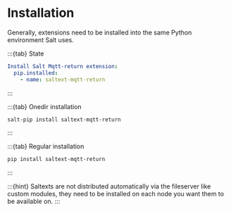 # Installation

Generally, extensions need to be installed into the same Python environment Salt uses.

:::{tab} State
```yaml
Install Salt Mqtt-return extension:
  pip.installed:
    - name: saltext-mqtt-return
```
:::

:::{tab} Onedir installation
```bash
salt-pip install saltext-mqtt-return
```
:::

:::{tab} Regular installation
```bash
pip install saltext-mqtt-return
```
:::

:::{hint}
Saltexts are not distributed automatically via the fileserver like custom modules, they need to be installed
on each node you want them to be available on.
:::
